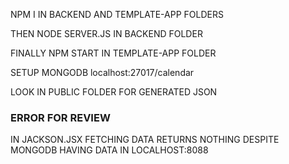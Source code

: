 NPM I IN BACKEND AND TEMPLATE-APP FOLDERS

THEN NODE SERVER.JS IN BACKEND FOLDER

FINALLY NPM START IN TEMPLATE-APP FOLDER

SETUP MONGODB
 localhost:27017/calendar

LOOK IN PUBLIC FOLDER FOR GENERATED JSON


### ERROR FOR REVIEW ###

IN JACKSON.JSX FETCHING DATA RETURNS NOTHING DESPITE MONGODB HAVING DATA IN LOCALHOST:8088
